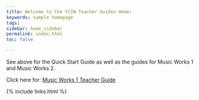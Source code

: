 ```yaml
---
title: Welcome to the YCIW Teacher Guides Home!
keywords: sample homepage
tags: 
sidebar: home_sidebar
permalink: index.html
toc: false

---
```



See above for the Quick Start Guide as well as the guides for Music Works 1 and  Music Works 2. 

Click here for:
 [Music Works 1 Teacher Guide](progressive_approach.html)  






{% include links.html %}